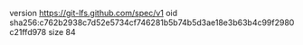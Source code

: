 version https://git-lfs.github.com/spec/v1
oid sha256:c762b2938c7d52e5734cf746281b5b74b5d3ae18e3b63b4c99f2980c21ffd978
size 84

